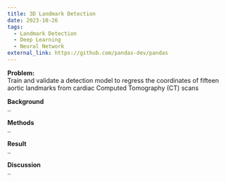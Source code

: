 ```yaml
---
title: 3D Landmark Detection
date: 2023-10-26
tags:
  - Landmark Detection
  - Deep Learning
  - Neural Network
external_link: https://github.com/pandas-dev/pandas
---
```


**Problem:**\
Train and validate a detection model to regress the coordinates of fifteen aortic landmarks from cardiac Computed Tomography (CT) scans
<!--more-->

**Background**\
..

**Methods**\
..

**Result**\
..

**Discussion**\
..


